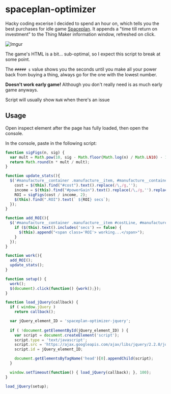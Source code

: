 # spaceplan-optimizer

Hacky coding excerise I decided to spend an hour on, which tells you the best purchases for idle game [Spaceplan](http://jhollands.co.uk/spaceplan/). It appends a "time till return on investment" to the Thing Maker information window, refreshed on click.

![Imgur](http://i.imgur.com/fEBtxyh.gif)

The game's HTML is a bit... sub-optimal, so I expect this script to break at some point.

The `##### s` value shows you the seconds until you make all your power back from buying a thing, always go for the one with the lowest number.

**Doesn't work early game!** Although you don't really need is as much early game anyways.

Script will usually show `NaN` when there's an issue

## Usage

Open inspect element after the page has fully loaded, then open the console.

In the console, paste in the following script:

```javascript
function sigFigs(n, sig) {
  var mult = Math.pow(10, sig - Math.floor(Math.log(n) / Math.LN10) - 1);
  return Math.round(n * mult / mult);
}

function update_stats(){
  $('#manufacture__container .manufacture__item, #manufacture__container .manufacture__item--locked').each(function() {
    cost = $(this).find("#cost").text().replace(/\,/g,'');
    income = $(this).find("#powerGain").text().replace(/\,/g,'').replace('w/sec','');
    ROI = sigFigs(cost / income, 2);
    $(this).find(".ROI").text(` ${ROI} secs`);
  });
}

function add_ROI(){
  $('#manufacture__container .manufacture__item #costLine, #manufacture__container manufacture__item--locked #costLine').each(function() {
    if ($(this).text().includes('secs') == false) {
      $(this).append("<span class='ROI'> working...</span>");
    }
  });
}

function work(){
  add_ROI();
  update_stats();
}

function setup() {
  work();
  $(document).click(function() {work();});
}

function load_jQuery(callback) {
  if ( window.jQuery )
    return callback();

  var jQuery_element_ID = 'spaceplan-optimizer-jquery';
  
  if ( !document.getElementById(jQuery_element_ID) ) {
    var script = document.createElement('script');
    script.type = 'text/javascript';
    script.src = 'https://ajax.googleapis.com/ajax/libs/jquery/2.2.0/jquery.min.js';
    script.id = jQuery_element_ID;

    document.getElementsByTagName('head')[0].appendChild(script);
  }

  window.setTimeout(function() { load_jQuery(callback); }, 100);
}

load_jQuery(setup);
```
